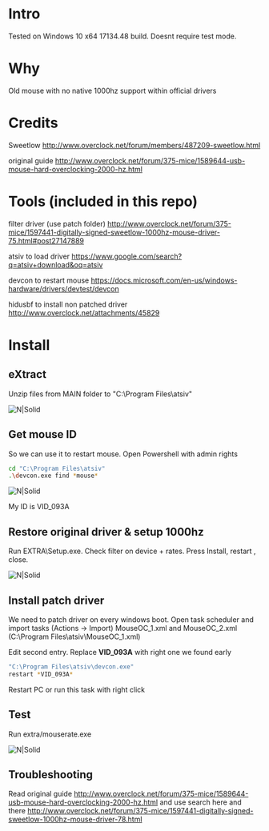 # Intro
Tested on Windows 10 x64 17134.48 build. Doesnt require test mode.

# Why
Old mouse with no native 1000hz support within official drivers

# Credits
Sweetlow http://www.overclock.net/forum/members/487209-sweetlow.html

original guide http://www.overclock.net/forum/375-mice/1589644-usb-mouse-hard-overclocking-2000-hz.html

# Tools (included in this repo)
filter driver (use patch folder) http://www.overclock.net/forum/375-mice/1597441-digitally-signed-sweetlow-1000hz-mouse-driver-75.html#post27147889

atsiv to load driver https://www.google.com/search?q=atsiv+download&oq=atsiv

devcon to restart mouse  https://docs.microsoft.com/en-us/windows-hardware/drivers/devtest/devcon

hidusbf to install non patched driver http://www.overclock.net/attachments/45829

# Install
## eXtract
Unzip files from MAIN folder to "C:\Program Files\atsiv"

![N|Solid](https://lh3.googleusercontent.com/-aYz796WNAqk/WwFjGJ5EwZI/AAAAAAAAVmQ/Se8QIPd4snsHYrmnUK5C2mrgYJvCG9fzwCHMYCw/s0/explorer_2018-05-20_14-59-17.png)

## Get mouse ID
So we can use it to restart mouse. Open Powershell with admin rights
```sh
cd "C:\Program Files\atsiv"
.\devcon.exe find *mouse*
```
![N|Solid](https://lh3.googleusercontent.com/-o-2Pp52L-2I/WwFkICAmTiI/AAAAAAAAVmY/cYIYEs8hSeMI1ulv6xLB2SuRdWWqESSTQCHMYCw/s0/powershell_2018-05-20_15-03-40.png)

My ID is VID_093A

## Restore original driver & setup 1000hz 
Run EXTRA\Setup.exe. Check filter on device + rates. Press Install, restart , close.

![N|Solid](https://lh3.googleusercontent.com/-WWuhlwyKfaw/WwFnHOKY1VI/AAAAAAAAVmo/13iLo6kUBecCL9QtZ8fTL9SN3FQCRnDKgCHMYCw/s0/Setup_2018-05-20_15-16-26.png)

## Install patch driver
We need to patch driver on every windows boot. Open task scheduler and import tasks (Actions -> Import) MouseOC_1.xml and MouseOC_2.xml
(C:\Program Files\atsiv\MouseOC_1.xml)

Edit second entry. Replace **VID_093A** with right one we found early
```sh
"C:\Program Files\atsiv\devcon.exe"
restart *VID_093A*
```
Restart PC or run this task with right click

## Test
Run extra/mouserate.exe

![N|Solid](https://lh3.googleusercontent.com/-aeDyHaLbjq0/WwFo-GyymnI/AAAAAAAAVnQ/Sh6anEgLHsgLZVnb-YAnF8K2ClCBrNCogCHMYCw/s0/mouserate_2018-05-20_15-24-21.png)

## Troubleshooting
Read original guide http://www.overclock.net/forum/375-mice/1589644-usb-mouse-hard-overclocking-2000-hz.html and use search here and there http://www.overclock.net/forum/375-mice/1597441-digitally-signed-sweetlow-1000hz-mouse-driver-78.html